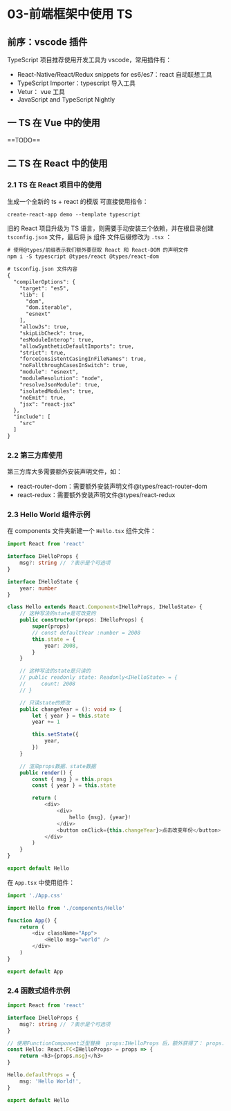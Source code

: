 # 03-前端框架中使用 TS

## 前序：vscode 插件

TypeScript 项目推荐使用开发工具为 vscode，常用插件有：

-   React-Native/React/Redux snippets for es6/es7：react 自动联想工具
-   TypeScript Importer：typescript 导入工具
-   Vetur： vue 工具
-   JavaScript and TypeScript Nightly

## 一 TS 在 Vue 中的使用

==TODO==

## 二 TS 在 React 中的使用

### 2.1 TS 在 React 项目中的使用

生成一个全新的 ts + react 的模版 可直接使用指令：

```txt
create-react-app demo --template typescript
```

旧的 React 项目升级为 TS 语言，则需要手动安装三个依赖，并在根目录创建 `tsconfig.json` 文件，最后将 js 组件 文件后缀修改为 `.tsx` ：

```txt
# 使用@types/前缀表示我们额外要获取 React 和 React-DOM 的声明文件
npm i -S typescript @types/react @types/react-dom

# tsconfig.json 文件内容
{
  "compilerOptions": {
    "target": "es5",
    "lib": [
      "dom",
      "dom.iterable",
      "esnext"
    ],
    "allowJs": true,
    "skipLibCheck": true,
    "esModuleInterop": true,
    "allowSyntheticDefaultImports": true,
    "strict": true,
    "forceConsistentCasingInFileNames": true,
    "noFallthroughCasesInSwitch": true,
    "module": "esnext",
    "moduleResolution": "node",
    "resolveJsonModule": true,
    "isolatedModules": true,
    "noEmit": true,
    "jsx": "react-jsx"
  },
  "include": [
    "src"
  ]
}
```

### 2.2 第三方库使用

第三方库大多需要额外安装声明文件，如：

-   react-router-dom：需要额外安装声明文件@types/react-router-dom
-   react-redux：需要额外安装声明文件@types/react-redux

### 2.3 Hello World 组件示例

在 components 文件夹新建一个 `Hello.tsx` 组件文件：

```ts
import React from 'react'

interface IHelloProps {
    msg?: string // ？表示是个可选项
}

interface IHelloState {
    year: number
}

class Hello extends React.Component<IHelloProps, IHelloState> {
    // 这种写法的state是可改变的
    public constructor(props: IHelloProps) {
        super(props)
        // const defaultYear :number = 2008
        this.state = {
            year: 2008,
        }
    }

    // 这种写法的state是只读的
    // public readonly state: Readonly<IHelloState> = {
    //     count: 2008
    // }

    // 只读state的修改
    public changeYear = (): void => {
        let { year } = this.state
        year += 1

        this.setState({
            year,
        })
    }

    // 渲染props数据、state数据
    public render() {
        const { msg } = this.props
        const { year } = this.state

        return (
            <div>
                <div>
                    hello {msg}, {year}!
                </div>
                <button onClick={this.changeYear}>点击改变年份</button>
            </div>
        )
    }
}

export default Hello
```

在 `App.tsx` 中使用组件：

```ts
import './App.css'

import Hello from './components/Hello'

function App() {
    return (
        <div className="App">
            <Hello msg="world" />
        </div>
    )
}

export default App
```

### 2.4 函数式组件示例

```ts
import React from 'react'

interface IHelloProps {
    msg?: string // ？表示是个可选项
}

// 使用FunctionComponent泛型替换  props:IHelloProps 后，额外获得了： props.children 等属性，更便捷
const Hello: React.FC<IHelloProps> = props => {
    return <h3>{props.msg}</h3>
}

Hello.defaultProps = {
    msg: 'Hello World!',
}

export default Hello
```
